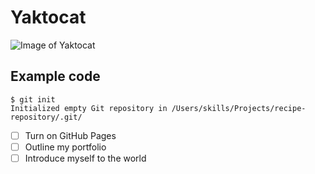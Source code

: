 # Yaktocat

![Image of Yaktocat](https://octodex.github.com/images/yaktocat.png)

## Example code 

```
$ git init
Initialized empty Git repository in /Users/skills/Projects/recipe-repository/.git/
```

- [ ] Turn on GitHub Pages
- [ ] Outline my portfolio
- [ ] Introduce myself to the world
